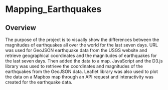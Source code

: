 # Mapping_Earthquakes

## Overview
The purpose of the project is to visually show the differences between the magnitudes of earthquakes all over the world for the last seven days. URL was used for GeoJSON earthquake data from the USGS website and retrieve geographical coordinates and the magnitudes of earthquakes for the last seven days. Then added the data to a map. JavaScript and the D3.js library was used to retrieve the coordinates and magnitudes of the earthquakes from the GeoJSON data. Leaflet library was also used to plot the data on a Mapbox map through an API request and interactivity was created for the earthquake data.
